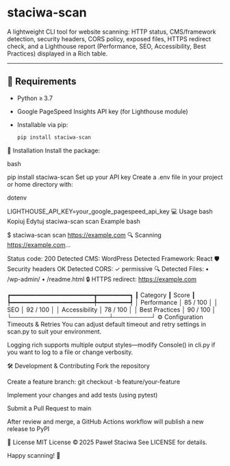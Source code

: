 # staciwa-scan

A lightweight CLI tool for website scanning: HTTP status, CMS/framework detection, security headers, CORS policy, exposed files, HTTPS redirect check, and a Lighthouse report (Performance, SEO, Accessibility, Best Practices) displayed in a Rich table.

---

## 🔧 Requirements

- Python ≥ 3.7
- Google PageSpeed Insights API key (for Lighthouse module)
- Installable via pip:

  ```bash
  pip install staciwa-scan
🚀 Installation
Install the package:

bash

pip install staciwa-scan
Set up your API key
Create a .env file in your project or home directory with:

dotenv

LIGHTHOUSE_API_KEY=your_google_pagespeed_api_key
💻 Usage
bash
Kopiuj
Edytuj
staciwa-scan scan <URL>
Example
bash

$ staciwa-scan scan https://example.com
🔍 Scanning https://example.com...

Status code: 200
Detected CMS: WordPress
Detected Framework: React
🛡️ Security headers OK
Detected CORS: ✓ permissive
🔍 Detected Files:
  • /wp-admin/
  • /readme.html
🔒 HTTPS redirect: https://example.com

┏━━━━━━━━━━━━━━━━━━━━━━━┳━━━━━━━━━┓
┃ Category              ┃ Score   ┃
┡━━━━━━━━━━━━━━━━━━━━━━━╇━━━━━━━━━┩
│ Performance           │ 85 / 100 │
│ SEO                   │ 92 / 100 │
│ Accessibility         │ 78 / 100 │
│ Best Practices        │ 90 / 100 │
└───────────────────────┴─────────┘
⚙️ Configuration
Timeouts & Retries
You can adjust default timeout and retry settings in scan.py to suit your environment.

Logging
rich supports multiple output styles—modify Console() in cli.py if you want to log to a file or change verbosity.

🛠️ Development & Contributing
Fork the repository

Create a feature branch: git checkout -b feature/your-feature

Implement your changes and add tests (using pytest)

Submit a Pull Request to main

After review and merge, a GitHub Actions workflow will publish a new release to PyPI

📄 License
MIT License © 2025 Paweł Staciwa
See LICENSE for details.

Happy scanning! 🚀
